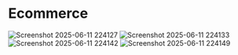 # Ecommerce
![Screenshot 2025-06-11 224127](https://github.com/user-attachments/assets/60c15b64-4f93-4213-ac3b-70a16d1ea3ca)
![Screenshot 2025-06-11 224133](https://github.com/user-attachments/assets/61a4800b-92a9-47bb-85f3-a6048ea3bd4c)
![Screenshot 2025-06-11 224142](https://github.com/user-attachments/assets/158a1740-bf48-438b-a38f-d6ef84bb17ae)
![Screenshot 2025-06-11 224149](https://github.com/user-attachments/assets/dac6cff8-22af-4962-8006-491d82119763)
